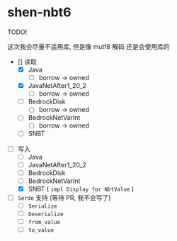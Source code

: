 # shen-nbt6

TODO!

这次我会尽量不适用库, 但是像 mutf8 解码 还是会使用库的

- [] 读取
  - [x] Java
    - [ ] borrow -> owned
  - [x] JavaNetAfter1_20_2
    - [ ] borrow -> owned
  - [ ] BedrockDisk
    - [ ] borrow -> owned
  - [ ] BedrockNetVarInt
    - [ ] borrow -> owned
  - [ ] SNBT
- [ ] 写入
  - [ ] Java
  - [ ] JavaNetAfter1_20_2
  - [ ] BedrockDisk
  - [ ] BedrockNetVarInt
  - [x] SNBT ( `impl Display for NbtValue` )

- [ ] `Serde` 支持 (等待 PR, 我不会写了)
  - [ ] `Serialize`
  - [ ] `Deserialize`
  - [ ] `from_value`
  - [ ] `to_value`
